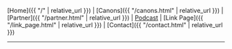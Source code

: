 <!-- _includes/nav.md -->
[Home]({{ "/" | relative_url }}) |
[Canons]({{ "/canons.html" | relative_url }}) |
[Partner]({{ "/partner.html" | relative_url }}) |
[Podcast](https://james5.substack.com) |
[Link Page]({{ "/link_page.html" | relative_url }}) |
[Contact]({{ "/contact.html" | relative_url }})

---
